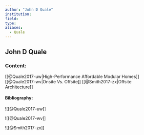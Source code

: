 ```yaml
---
author: "John D Quale"
institution:
field:
type:
aliases:
  - Quale
---
```


## John D Quale

### Content:
[[@Quale2017-uw|High-Performance Affordable Modular Homes]]
[[@Quale2017-wv|Onsite Vs. Offsite]]
[[@Smith2017-zx|Offsite Architecture]]

#### Bibliography:

![[@Quale2017-uw]]

![[@Quale2017-wv]]

![[@Smith2017-zx]]